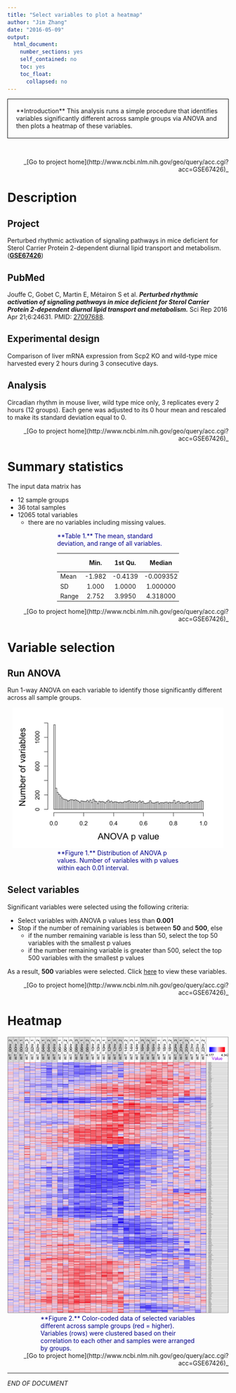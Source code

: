 ```yaml
---
title: "Select variables to plot a heatmap"
author: "Jim Zhang"
date: "2016-05-09"
output:
  html_document:
    number_sections: yes
    self_contained: no
    toc: yes
    toc_float:
      collapsed: no
---
```



<div style="border:black 1px solid; padding: 0.5cm 0.5cm">
**Introduction** This analysis runs a simple procedure that identifies variables significantly different across sample groups via ANOVA and then plots a heatmap of these variables.
</div>

&nbsp;



<div align='right'>_[Go to project home](http://www.ncbi.nlm.nih.gov/geo/query/acc.cgi?acc=GSE67426)_</div>

# Description

## Project


Perturbed rhythmic activation of signaling pathways in mice deficient for Sterol Carrier Protein 2-dependent diurnal lipid transport and metabolism. (**[GSE67426](http://www.ncbi.nlm.nih.gov/geo/query/acc.cgi?acc=GSE67426)**)


## PubMed


Jouffe C, Gobet C, Martin E, Métairon S et al. ***Perturbed rhythmic activation of signaling pathways in mice deficient for Sterol Carrier Protein 2-dependent diurnal lipid transport and metabolism.*** Sci Rep 2016 Apr 21;6:24631. PMID: [27097688](http://www.ncbi.nlm.nih.gov/pubmed/27097688).


## Experimental design


Comparison of liver mRNA expression from Scp2 KO and wild-type mice harvested every 2 hours during 3 consecutive days.


## Analysis


Circadian rhythm in mouse liver, wild type mice only, 3 replicates every 2 hours (12 groups). Each gene was adjusted to its 0 hour mean and rescaled to make its standard deviation equal to 0.



<div align='right'>_[Go to project home](http://www.ncbi.nlm.nih.gov/geo/query/acc.cgi?acc=GSE67426)_</div>

# Summary statistics



The input data matrix has

  - 12 sample groups
  - 36 total samples
  - 12065 total variables
    * there are no variables including missing values.



<div style="color:darkblue; padding:0 3cm">
**Table 1.** The mean, standard deviation, and range of all variables.
</div>

<div align='center', style="padding:0 3cm">


|      |  Min.  | 1st Qu. |  Median   |   Mean   | 3rd Qu. | Max.  |
|:-----|:------:|:-------:|:---------:|:--------:|:-------:|:-----:|
|Mean  | -1.982 | -0.4139 | -0.009352 | -0.02012 | 0.3797  | 1.970 |
|SD    | 1.000  | 1.0000  | 1.000000  | 1.00000  | 1.0000  | 1.000 |
|Range | 2.752  | 3.9950  | 4.318000  | 4.39400  | 4.7100  | 6.938 |


</div>

<div align='right'>_[Go to project home](http://www.ncbi.nlm.nih.gov/geo/query/acc.cgi?acc=GSE67426)_</div>

# Variable selection

## Run ANOVA



Run 1-way ANOVA on each variable to identify those significantly different across all sample groups.

<div align='center'>
<img src="figure/hist_p-1.png" title="plot of chunk hist_p" alt="plot of chunk hist_p" width="480px" />
</div>

<div style="color:darkblue; padding:0 3cm">
**Figure 1.** Distribution of ANOVA p values. Number of variables with p values within each 0.01 interval.
</div>

## Select variables



Significant variables were selected using the following criteria:

  - Select variables with ANOVA p values less than **0.001**
  - Stop if the number of remaining variables is between **50** and **500**, else
    * if the number remaining variable is less than 50, select the top 50 variables with the smallest p values
    * if the number remaining variable is greater than 500, select the top 500 variables with the smallest p values

As a result, **500** variables were selected. Click [here](table/selected.html) to view these variables.

<div align='right'>_[Go to project home](http://www.ncbi.nlm.nih.gov/geo/query/acc.cgi?acc=GSE67426)_</div>

# Heatmap



<div align='center'>
<img src="figure/heatmap-1.png" title="plot of chunk heatmap" alt="plot of chunk heatmap" width="720px" />
</div>

<div style="color:darkblue; padding:0 2cm">
**Figure 2.** Color-coded data of selected variables different across sample groups (red = higher). Variables (rows) were clustered based on their correlation to each other and samples were arranged by groups.
</div>

<div align='right'>_[Go to project home](http://www.ncbi.nlm.nih.gov/geo/query/acc.cgi?acc=GSE67426)_</div>

***
_END OF DOCUMENT_
